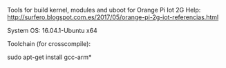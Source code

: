 

Tools for build kernel, modules and uboot for Orange Pi Iot 2G
Help: http://surfero.blogspot.com.es/2017/05/orange-pi-2g-iot-referencias.html

System OS: 16.04.1-Ubuntu x64


Toolchain (for crosscompile):

sudo apt-get install gcc-arm*
